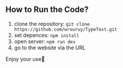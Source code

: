 ## How to Run the Code?
1. clone the repository: ``` git clone https://github.com/wrouruy/TypeTest.git ```
2. set depences: ``` npm install ```
3. open server: ``` npm run dev ```
4. go to the website via the URL

Enjoy your use💫
